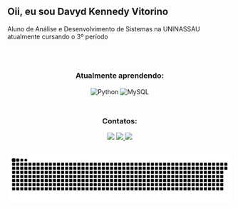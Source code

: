 <h2> Oii, eu sou Davyd Kennedy Vitorino</h2>

Aluno de Análise e Desenvolvimento de Sistemas na UNINASSAU atualmente cursando o 3º período<br>

##

<div align="center" style="display: inline_block"><br>
  <h3>Atualmente aprendendo:</h3>
  <img align="center" alt="Python" height="35" width="40" src="https://cdn.jsdelivr.net/gh/devicons/devicon/icons/python/python-original-wordmark.svg" />
  <img align="center" alt="MySQL" height="30" width="40" src="https://cdn.jsdelivr.net/gh/devicons/devicon/icons/mysql/mysql-plain.svg"/>
</div>
<br>  

##
<div align="center">
  <h3>Contatos:</h3>
  <a href="https://instagram.com/vitorinokennedy" target="_blank"><img src="https://img.shields.io/badge/-Instagram-%23E4405F?style=for-the-badge&logo=instagram&logoColor=white" target="_blank"></a>
  <a href = "mailto:dkennyvs@gmail.com"><img src="https://img.shields.io/badge/-Gmail-%23333?style=for-the-badge&logo=gmail&logoColor=black" target="_blank">    </a>
  <a href="https://www.linkedin.com/in/kennedy-vitorino-595b63238/" target="_blank"><img src="https://img.shields.io/badge/-LinkedIn-%230077B5?style=for-the-badge&logo=linkedin&logoColor=white" target="_blank"></a> 

##

  ![Snake animation](https://github.com/kennedyvitorino/kennedyvitorino/blob/output/github-contribution-grid-snake.svg)
 </div>
